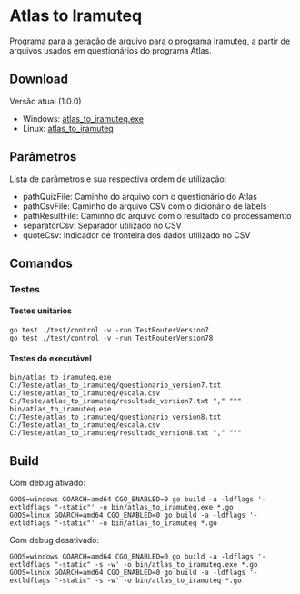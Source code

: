 # Atlas to Iramuteq
Programa para a geração de arquivo para o programa Iramuteq, a partir de arquivos usados em questionários do programa Atlas.

## Download

Versão atual (1.0.0)
* Windows: [atlas_to_iramuteq.exe](https://github.com/vagnerpraia/atlas_to_iramuteq/releases/download/1.0.0/atlas_to_iramuteq)
* Linux: [atlas_to_iramuteq](https://github.com/vagnerpraia/atlas_to_iramuteq/releases/download/1.0.0/atlas_to_iramuteq.exe)

## Parâmetros

Lista de parâmetros e sua respectiva ordem de utilização:

* pathQuizFile: Caminho do arquivo com o questionário do Atlas
* pathCsvFile: Caminho do arquivo CSV com o dicionário de labels
* pathResultFile: Caminho do arquivo com o resultado do processamento
* separatorCsv: Separador utilizado no CSV
* quoteCsv: Indicador de fronteira dos dados utilizado no CSV

## Comandos

### Testes

#### Testes unitários

```
go test ./test/control -v -run TestRouterVersion7
go test ./test/control -v -run TestRouterVersion78
```

#### Testes do executável

```
bin/atlas_to_iramuteq.exe C:/Teste/atlas_to_iramuteq/questionario_version7.txt C:/Teste/atlas_to_iramuteq/escala.csv C:/Teste/atlas_to_iramuteq/resultado_version7.txt "," """
bin/atlas_to_iramuteq.exe C:/Teste/atlas_to_iramuteq/questionario_version8.txt C:/Teste/atlas_to_iramuteq/escala.csv C:/Teste/atlas_to_iramuteq/resultado_version8.txt "," """
```

## Build

Com debug ativado:
```
GOOS=windows GOARCH=amd64 CGO_ENABLED=0 go build -a -ldflags '-extldflags "-static"' -o bin/atlas_to_iramuteq.exe *.go
GOOS=linux GOARCH=amd64 CGO_ENABLED=0 go build -a -ldflags '-extldflags "-static"' -o bin/atlas_to_iramuteq *.go
```

Com debug desativado:
```
GOOS=windows GOARCH=amd64 CGO_ENABLED=0 go build -a -ldflags '-extldflags "-static" -s -w' -o bin/atlas_to_iramuteq.exe *.go
GOOS=linux GOARCH=amd64 CGO_ENABLED=0 go build -a -ldflags '-extldflags "-static" -s -w' -o bin/atlas_to_iramuteq *.go
```
